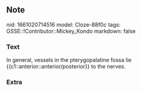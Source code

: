 ## Note
nid: 1661020714516
model: Cloze-88f0c
tags: GSSE::!Contributor::Mickey_Kondo
markdown: false

### Text
In general, vessels in the pterygopalatine fossa lie {{c1::anterior::anterior/posterior}} to the nerves.

### Extra

